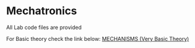 # Mechatronics
All Lab code files are provided

For Basic theory check the link below:
[MECHANISMS (Very Basic Theory)](https://www.technologystudent.com/cams/camdex.htm) 
